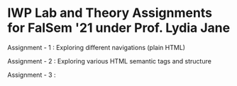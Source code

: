 <h1>IWP Lab and Theory Assignments for FalSem '21 under Prof. Lydia Jane </h1>
<p> Assignment - 1 : Exploring different navigations (plain HTML) </p>
<p> Assignment - 2 : Exploring various HTML semantic tags and structure </p>
<p> Assignment - 3 : </p>
